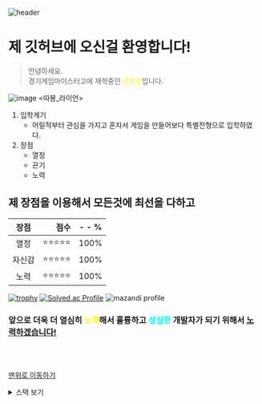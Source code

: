 ![header](https://capsule-render.vercel.app/api?type=Waving&color=4e63d6&height=200&section=header&text=Fish_World&fontSize=100&animation=fadeIn&fontColor=A52A2A)

# 제 깃허브에 오신걸 환영합니다!

>안녕하세요. <br> 경기게임마이스터고에 재학중인 <span style="color:yellow">김연호</span>입니다.

![image](https://th.bing.com/th/id/OIP.JsS2fixrBPDllX3NSOveTwAAAA?w=176&h=176&c=7&r=0&o=5&pid=1.7)  <따봉_라이언>


1. 입학계기
   - 어릴적부터 관심을 가지고 혼자서 게임을 만들어보다 특별전형으로 입학하였다.
2. 장점
   - 열정
   - 끈기
   - 노력

## 제 장점을 이용해서 모든것에 최선을 다하고

|**장점**|점수|- - %|
|:---:|---:|---|
|열정|⭐⭐⭐⭐⭐|100%|
|자신감|⭐⭐⭐⭐⭐|100%|
|노력|⭐⭐⭐⭐⭐|100%|


[![trophy](https://github-profile-trophy.vercel.app/?username=fish2363&theme=juicyfresh&column=8)](https://github.com/ryo-ma/github-profile-trophy)
[![Solved.ac Profile](http://mazassumnida.wtf/api/v2/generate_badge?boj=fishmaster)](https://solved.ac/fishmaster/)
![mazandi profile](http://mazandi.herokuapp.com/api?handle={handle}&theme=warm)



### 앞으로 **더욱 더**  열심히 <span style="color:yellow">노력</span>해서 훌륭하고 <span style="color:cyan">성실한</span> 개발자가 되기 위해서 <u>노력하겠습니다!</u>

<br><br>

[맨위로 이동하기](#)

<details>
<summary>스택 보기</summary>
<div markdown="1">

[![fish2363's GitHub stats](https://github-readme-stats.vercel.app/api?username=fish2363)](https://github.com/anuraghazra/github-readme-stats)


